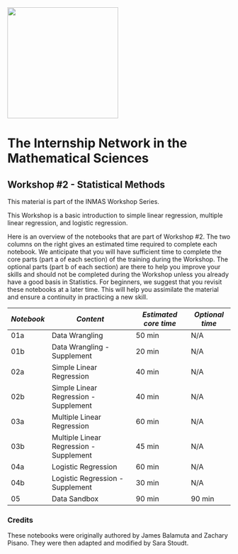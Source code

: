 <img src="images/Picture0.png" width=250x\>

# The Internship Network in the Mathematical Sciences

## Workshop #2 - Statistical Methods
This material is part of the INMAS Workshop Series.

This Workshop is a basic introduction to simple linear regression, multiple linear regression, and logistic regression.

Here is an overview of the notebooks that are part of Workshop #2. The two columns on the right gives an estimated time required to complete each notebook. We anticipate that you will have sufficient time to complete the core parts (part a of each section) of the training during the Workshop. The optional parts (part b of each section) are there to help you improve your skills and should not be completed during the Workshop unless you already have a good basis in Statistics. For beginners, we suggest that you revisit these notebooks at a later time. This will help you assimilate the material and ensure a continuity in practicing a new skill.

| *Notebook* | 	*Content* | *Estimated core time* | *Optional time* |
| ---------| --------------------------| --------| ------ |
|01a | Data Wrangling | 50 min| N/A |
|01b | Data Wrangling - Supplement | 20 min | N/A|
|02a | Simple Linear Regression | 40 min | N/A |
|02b | Simple Linear Regression - Supplement | 40 min | N/A |
|03a | Multiple Linear Regression | 60 min | N/A |
|03b | Multiple Linear Regression - Supplement| 45 min | N/A |
|04a | Logistic Regression | 60 min | N/A |
|04b | Logistic Regression - Supplement | 30 min | N/A |
|05  | Data Sandbox | 90 min | 90 min |

### Credits

These notebooks were originally authored by James Balamuta and Zachary Pisano. They were then adapted and modified by Sara Stoudt.

